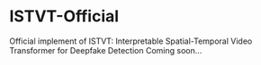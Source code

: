 # ISTVT-Official
Official implement of ISTVT: Interpretable Spatial-Temporal Video Transformer for Deepfake Detection
Coming soon...
